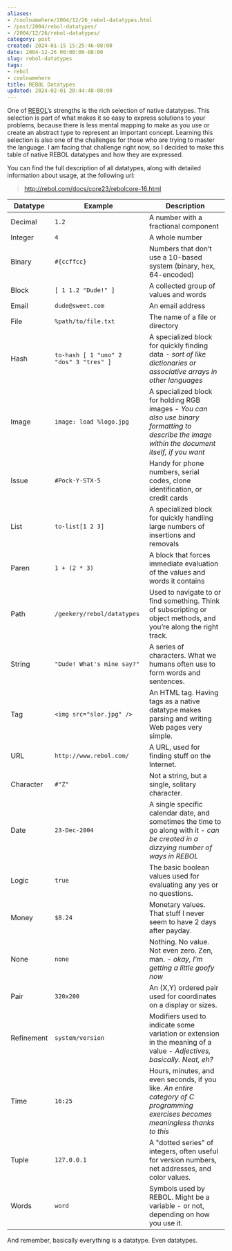 ```yaml
---
aliases:
- /coolnamehere/2004/12/26_rebol-datatypes.html
- /post/2004/rebol-datatypes/
- /2004/12/26/rebol-datatypes/
category: post
created: 2024-01-15 15:25:46-08:00
date: 2004-12-26 00:00:00-08:00
slug: rebol-datatypes
tags:
- rebol
- coolnamehere
title: REBOL Datatypes
updated: 2024-02-01 20:44:48-08:00
---
```


One of [REBOL](../../../card/REBOL.md)’s strengths is the rich selection of native datatypes. This selection is part of what makes it so easy to express solutions to your problems, because there is less mental mapping to make as you use or create an abstract type to represent an important concept. Learning this selection is also one of the challenges for those who are trying to master the language. I am facing that challenge right now, so I decided to make this table of native REBOL
datatypes and how they are expressed.

You can find the full description of all datatypes, along with detailed information about usage, at the following url:

 > 
 > <http://rebol.com/docs/core23/rebolcore-16.html>

|Datatype|Example|Description|
|--------|-------|-----------|
|Decimal|`1.2`|A number with a fractional component|
|Integer|`4`|A whole number|
|Binary|`#{ccffcc}`|Numbers that don’t use a 10-based system (binary, hex, 64-encoded)|
|Block|`[ 1 1.2 "Dude!" ]`|A collected group of values and words|
|Email|`dude@sweet.com`|An email address|
|File|`%path/to/file.txt`|The name of a file or directory|
|Hash|`to-hash [ 1 "uno" 2 "dos" 3 "tres" ]`|A specialized block for quickly finding data - *sort of like dictionaries or associative arrays in other languages*|
|Image|`image: load %logo.jpg`|A specialized block for holding RGB images - *You can also use binary formatting to describe the image within the document itself, if you want*|
|Issue|`#Pock-Y-STX-5`|Handy for phone numbers, serial codes, clone identification, or credit cards|
|List|`to-list[1 2 3]`|A specialized block for quickly handling large numbers of insertions and removals|
|Paren|`1 + (2 * 3)`|A block that forces immediate evaluation of the values and words it contains|
|Path|`/geekery/rebol/datatypes`|Used to navigate to or find something. Think of subscripting or object methods, and you’re along the right track.|
|String|`"Dude! What's mine say?"`|A series of characters. What we humans often use to form words and sentences.|
|Tag|`<img src="slor.jpg" />`|An HTML tag. Having tags as a native datatype makes parsing and writing Web pages very simple.|
|URL|`http://www.rebol.com/`|A URL, used for finding stuff on the Internet.|
|Character|`#"Z"`|Not a string, but a single, solitary character.|
|Date|`23-Dec-2004`|A single specific calendar date, and sometimes the time to go along with it - *can be created in a dizzying number of ways in REBOL*|
|Logic|`true`|The basic boolean values used for evaluating any yes or no questions.|
|Money|`$8.24`|Monetary values. That stuff I never seem to have 2 days after payday.|
|None|`none`|Nothing. No value. Not even zero. Zen, man. - *okay, I’m getting a little goofy now*|
|Pair|`320x200`|An (X,Y) ordered pair used for coordinates on a display or sizes.|
|Refinement|`system/version`|Modifiers used to indicate some variation or extension in the meaning of a value - *Adjectives, basically. Neat, eh?*|
|Time|`16:25`|Hours, minutes, and even seconds, if you like. *An entire category of C programming exercises becomes meaningless thanks to this*|
|Tuple|`127.0.0.1`|A "dotted series" of integers, often useful for version numbers, net addresses, and color values.|
|Words|`word`|Symbols used by REBOL. Might be a variable - or not, depending on how you use it.|

And remember, basically everything is a datatype. Even datatypes.